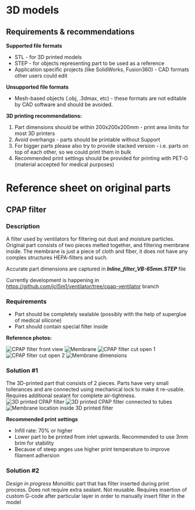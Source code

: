 # 3D models 

## Requirements & recommendations

**Supported file formats**

- STL - for 3D printed models
- STEP - for objects representing part to be used as a reference
- Application specific projects (like SolidWorks, Fusion360) - CAD formats other users could edit 

**Unsupported file formats**
- Mesh-based objects (.obj, .3dmax, etc) - these formats are not editable by CAD software and should be avoided.

**3D printing recommendations:**

1. Part dimensions should be within 200x200x200mm - print area limits for most 3D printers
2. Avoid overhangs - parts should be printable without Support
3. For bigger parts please also try to provide stacked version - i.e. parts on top of each other, so we could print them in bulk
4. Recommended print settings should be provided for printing with PET-G (material accepted for medical purposes)


# Reference sheet on original parts

## CPAP filter

### Description

A filter used by ventilators for filtering out dust and moisture particles. Original part consists of two pieces melted together, and filtering membrane inside. The membrane is just a piece of cloth and fiber, it does not have any complex structures HEPA-filters and such.

Accurate part dimensions are captured in **_Inline_filter_VB-65mm.STEP_** file

Currently development is happening in https://github.com/jcl5m1/ventilator/tree/cpap-ventilator branch

### Requirements
* Part should be completely sealable (possibly with the help of superglue of medical silicone)
* Part should contain special filter inside

**Reference photos:**

![CPAP filter front view](images/CPAP-filter-front.jpg)
![Membrane](images/CPAP-filter-membrane.jpg)
![CPAP filter cut open 1](images/CPAP-filter-open.jpg)
![CPAP filter cut open 2](images/CPAP-filter-open-2.jpg)
![Membrane dimensions](images/CPAP-membrane.jpg)

### Solution #1
The 3D-printed part that consists of 2 pieces. Parts have very small tollerances and are connected using mechanical lock to make it re-usable. Requires additional sealant for complete air-tightness.
![3D printed CPAP filter](images/CPAP-3D-printed-filter.jpg)
![3D printed CPAP filter connected to tubes](images/CPAP-3D-printed-filter-connected.jpg)
![Membrane location inside 3D printed filter](images/CPAP-3D-printed-filter-opened.jpg)


**Recommended print settings**
- Infill rate: 70% or higher
- Lower part to be printed from inlet upwards. Recommended to use 3mm brim for stability
- Because of steep anges use higher print temperature to improve filament adhersion 

### Solution #2
*_Design in progress_*
Monolitic part that has filter inserted during print process. Does not require extra sealant. Not reusable. Requires insertion of custom G-code after particular layer in order to manually insert filter in the model


